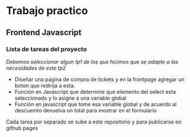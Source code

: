 # Trabajo practico
## Frontend Javascript

### Lista de tareas del proyecto

*Debemos seleccionar algun tp1 de los que hicimos que se adapte a las necesidades de este tp2*

- Diseñar una pagina de compra de tickets y en la frontpage agregar un boton que redirija a esta.
- Función en Javascript que determine que elemento del select esta seleccionado y lo asigne a una variable global
- Función en javascript que tome esa variable global y de acuerdo al descuemto devuelva un total para mostrar en el formulario

Cada tarea por separado se sube a este repositorio y para publicarse en github pages
